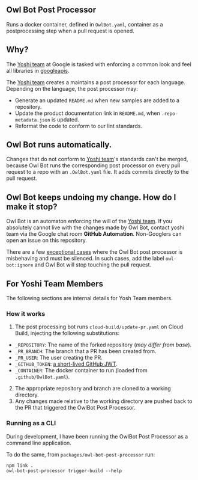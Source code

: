 ## Owl Bot Post Processor

Runs a docker container, defined in `OwlBot.yaml`, container as a postprocessing
step when a pull request is opened.

## Why?

The [Yoshi team](https://github.com/orgs/googleapis/teams/yoshi) at Google
is tasked with enforcing a common look and feel
all libraries in
[googleapis](https://github.com/googleapis).

The [Yoshi team](https://github.com/orgs/googleapis/teams/yoshi) creates a maintains a post processor for each language.  Depending on the language, the post processor may:

* Generate an updated `README.md` when new samples are added to a repository.
* Update the product documentation link in `README.md`, when
  `.repo-metadata.json` is updated.
* Reformat the code to conform to our lint standards.

## Owl Bot runs automatically.

Changes that do not conform to 
[Yoshi team](https://github.com/orgs/googleapis/teams/yoshi)'s standards can't be
merged, because Owl Bot runs the corresponding post processor on every
pull request to a repo with an `.OwlBot.yaml` file.  It
adds commits directly to the pull request.

## Owl Bot keeps undoing my change.  How do I make it stop?

Owl Bot is an automaton enforcing the will of the
[Yoshi team](https://github.com/orgs/googleapis/teams/yoshi).
If you absolutely cannot live with the changes made by Owl Bot,
contact yoshi team via the Google chat room **GitHub Automation**.
Non-Googlers can open an issue on this repository.

There are a few [exceptional cases](https://github.com/googleapis/synthtool/issues/1121) where the Owl Bot post processor is misbehaving
and must be silenced.  In such cases, add the label `owl-bot:ignore` and
Owl Bot will stop touching the pull request.

## For Yoshi Team Members

The following sections are internal details for Yosh Team members.
### How it works

1. The post processing bot runs `cloud-build/update-pr.yaml` on Cloud Build,
injecting the following substitutions:

* `_REPOSITORY`: The name of the forked repository (_may differ from base_).
* `_PR_BRANCH`: The branch that a PR has been created from.
* `_PR_USER`: The user creating the PR.
* `_GITHUB_TOKEN`: [a short-lived GitHub JWT](https://docs.github.com/en/free-pro-team@latest/developers/apps/authenticating-with-github-apps).
* `_CONTAINER`: The docker container to run (loaded from `.github/OwlBot.yaml`).

2. The appropriate repository and branch are cloned to a working directory.
3. Any changes made relative to the working directory are pushed back to
  the PR that triggered the OwlBot Post Processor.

### Running as a CLI

During development, I have been running the OwlBot Post Processor as a command
line application.

To do the same, from `packages/owl-bot-post-processor` run:

```
npm link .
owl-bot-post-processor trigger-build --help
```
